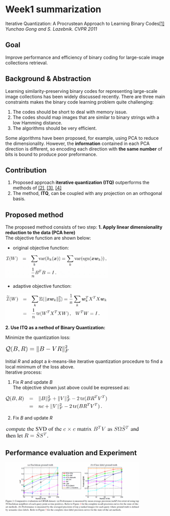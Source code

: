 # Week1 summarization
Iterative Quantization: A Procrustean Approach to Learning Binary Codes[[1]](http://www.cs.unc.edu/~lazebnik/publications/cvpr11_small_code.pdf) <br>
*Yunchao Gong and S. Lazebnik. CVPR 2011*

## Goal 
Improve performance and efficiency of binary coding for large-scale image collections retrieval.

## Background & Abstraction
Learning similarity-preserving binary codes for representing large-scale image collections has been widely discussed recently. There are three main constraints makes the binary code learning problem quite challenging: 
1. The codes should be short to deal with memory issue.
2. The codes should map images that are similar to binary strings with a low Hamming distance.
3. The algorithms should be very efficient.

Some algorithms have been proposed, for example, using PCA to reduce the dimensionality. However, the **information** contained in each PCA direction is different, so encoding each direction with **the same number** of bits is bound to produce poor preformance. 

## Contribution 
1. Proposed approach **iterative quantization (ITQ)** outperforms the methods of [[2]](https://papers.nips.cc/paper/3749-locality-sensitive-binary-codes-from-shift-invariant-kernels), [[3]](http://www.ee.columbia.edu/ln/dvmm/publications/12/PAMI_SSHASH.pdf), [[4]](https://papers.nips.cc/paper/3383-spectral-hashing)
2. The method, **ITQ**, can be coupled with any projection on an orthogonal basis.

## Proposed method
The proposed method consists of two step:
**1. Apply linear dimensionality reduction to the data (PCA here)** <br>
The objective function are shown below:

*   original objective function:
<img src="https://github.com/thtang/aMMAI2018-paper-summary/blob/master/Iterative%20Quantization%20A%20Procrustean%20Approach%20to%20Learning%20Binary%20Codes/image/ob1.png" width="320">

*   adaptive objective function:
<img src="https://github.com/thtang/aMMAI2018-paper-summary/blob/master/Iterative%20Quantization%20A%20Procrustean%20Approach%20to%20Learning%20Binary%20Codes/image/ob2.png" width="320">

**2. Use ITQ as a nethod of Binary Quantization:**

Minimize the quantization loss:

<img src="https://github.com/thtang/aMMAI2018-paper-summary/blob/master/Iterative%20Quantization%20A%20Procrustean%20Approach%20to%20Learning%20Binary%20Codes/image/ob3.png" width="200">

Initial *R* and adopt a *k*-means-like iterative quantization procedure to find a local minimum of the loss above.<br>
Iterative process:
1. Fix *R* and update *B* <br>
The objective shown just above could be expressed as:<br>
<img src="https://github.com/thtang/aMMAI2018-paper-summary/blob/master/Iterative%20Quantization%20A%20Procrustean%20Approach%20to%20Learning%20Binary%20Codes/image/ob4.png" width="320">

2. Fix *B* and update *R*
<img src="https://github.com/thtang/aMMAI2018-paper-summary/blob/master/Iterative%20Quantization%20A%20Procrustean%20Approach%20to%20Learning%20Binary%20Codes/image/mo5.png" width="420">

## Performance evaluation and Experiment
<img src="https://github.com/thtang/aMMAI2018-paper-summary/blob/master/Iterative%20Quantization%20A%20Procrustean%20Approach%20to%20Learning%20Binary%20Codes/image/e1.png" width="420">

